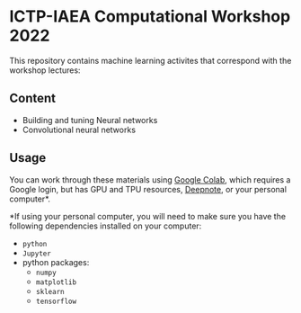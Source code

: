 # ICTP-IAEA Computational Workshop 2022

This repository contains machine learning activites that correspond with the workshop lectures:

## Content
 - Building and tuning Neural networks
 - Convolutional neural networks

## Usage

You can work through these materials using [Google Colab](http://colab.research.google.com/), which requires a Google login, but has GPU and TPU resources, [Deepnote](http://deepnote.com), or your personal computer*.

\*If using your personal computer, you will need to make sure you have the following dependencies installed on your computer:
 - `python`
 - `Jupyter`
 - python packages:
     - `numpy`
     - `matplotlib`
     - `sklearn`
     - `tensorflow`
     



